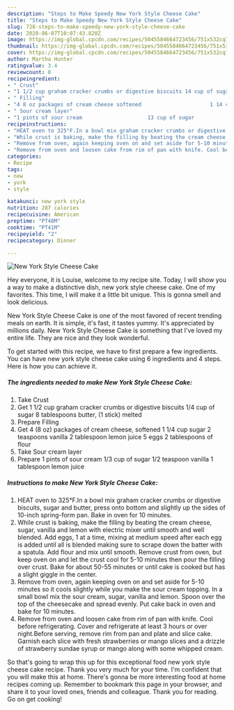```yaml
---
description: "Steps to Make Speedy New York Style Cheese Cake"
title: "Steps to Make Speedy New York Style Cheese Cake"
slug: 728-steps-to-make-speedy-new-york-style-cheese-cake
date: 2020-06-07T10:07:43.820Z
image: https://img-global.cpcdn.com/recipes/5045584664723456/751x532cq70/new-york-style-cheese-cake-recipe-main-photo.jpg
thumbnail: https://img-global.cpcdn.com/recipes/5045584664723456/751x532cq70/new-york-style-cheese-cake-recipe-main-photo.jpg
cover: https://img-global.cpcdn.com/recipes/5045584664723456/751x532cq70/new-york-style-cheese-cake-recipe-main-photo.jpg
author: Martha Hunter
ratingvalue: 3.4
reviewcount: 8
recipeingredient:
- " Crust"
- "1 1/2 cup graham cracker crumbs or digestive biscuits 14 cup of sugar                      8 tablespoons butter 1 stick melted"
- " Filling"
- "4 8 oz packages of cream cheese softened                      1 14 cup sugar                      2 teaspoons vanilla                  2 tablespoon lemon juice                   5 eggs                                     2 tablespoons of flour"
- " Sour cream layer"
- "1 pints of sour cream                     13 cup of sugar                          12 teaspoon vanilla                       1 tablespoon lemon juice"
recipeinstructions:
- "HEAT oven to 325°F.In a bowl mix graham cracker crumbs or digestive biscuits, sugar and butter, press onto bottom and slightly up the sides of 10-inch spring-form pan. Bake in oven for 10 minutes."
- "While crust is baking, make the filling by beating the cream cheese, sugar, vanilla and lemon with electric mixer until smooth and well blended. Add eggs, 1 at a time, mixing at medium speed after each egg is added until all is blended making sure to scrape down the batter with a spatula. Add flour and mix until smooth. Remove crust from oven, but keep oven on and let the crust cool for 5-10 minutes then pour the filling over crust. Bake for about 50-55 minutes or until cake is cooked but has a slight giggle in the center."
- "Remove from oven, again keeping oven on and set aside for 5-10 minutes so it cools slightly while you make the sour cream topping. In a small bowl mix the sour cream, sugar, vanilla and lemon. Spoon over the top of the cheesecake and spread evenly. Put cake back in oven and bake for 10 minutes."
- "Remove from oven and loosen cake from rim of pan with knife. Cool before refrigerating. Cover and refrigerate at least 3 hours or over night.Before serving, remove rim from pan and plate and slice cake. Garnish each slice with fresh strawberries or mango slices and a drizzle of strawberry sundae syrup or mango along with some whipped cream."
categories:
- Recipe
tags:
- new
- york
- style

katakunci: new york style 
nutrition: 287 calories
recipecuisine: American
preptime: "PT40M"
cooktime: "PT41M"
recipeyield: "2"
recipecategory: Dinner

---
```



![New York Style Cheese Cake](https://img-global.cpcdn.com/recipes/5045584664723456/751x532cq70/new-york-style-cheese-cake-recipe-main-photo.jpg)

Hey everyone, it is Louise, welcome to my recipe site. Today, I will show you a way to make a distinctive dish, new york style cheese cake. One of my favorites. This time, I will make it a little bit unique. This is gonna smell and look delicious.



New York Style Cheese Cake is one of the most favored of recent trending meals on earth. It is simple, it's fast, it tastes yummy. It's appreciated by millions daily. New York Style Cheese Cake is something that I've loved my entire life. They are nice and they look wonderful.


To get started with this recipe, we have to first prepare a few ingredients. You can have new york style cheese cake using 6 ingredients and 4 steps. Here is how you can achieve it.

<!--inarticleads1-->

##### The ingredients needed to make New York Style Cheese Cake:

1. Take  Crust
1. Get 1 1/2 cup graham cracker crumbs or digestive biscuits 1/4 cup of sugar                      8 tablespoons butter, (1 stick) melted
1. Prepare  Filling
1. Get 4 (8 oz) packages of cream cheese, softened                      1 1/4 cup sugar                      2 teaspoons vanilla                  2 tablespoon lemon juice                   5 eggs                                     2 tablespoons of flour
1. Take  Sour cream layer
1. Prepare 1 pints of sour cream                     1/3 cup of sugar                          1/2 teaspoon vanilla                       1 tablespoon lemon juice




<!--inarticleads2-->

##### Instructions to make New York Style Cheese Cake:

1. HEAT oven to 325°F.In a bowl mix graham cracker crumbs or digestive biscuits, sugar and butter, press onto bottom and slightly up the sides of 10-inch spring-form pan. Bake in oven for 10 minutes.
1. While crust is baking, make the filling by beating the cream cheese, sugar, vanilla and lemon with electric mixer until smooth and well blended. Add eggs, 1 at a time, mixing at medium speed after each egg is added until all is blended making sure to scrape down the batter with a spatula. Add flour and mix until smooth. Remove crust from oven, but keep oven on and let the crust cool for 5-10 minutes then pour the filling over crust. Bake for about 50-55 minutes or until cake is cooked but has a slight giggle in the center.
1. Remove from oven, again keeping oven on and set aside for 5-10 minutes so it cools slightly while you make the sour cream topping. In a small bowl mix the sour cream, sugar, vanilla and lemon. Spoon over the top of the cheesecake and spread evenly. Put cake back in oven and bake for 10 minutes.
1. Remove from oven and loosen cake from rim of pan with knife. Cool before refrigerating. Cover and refrigerate at least 3 hours or over night.Before serving, remove rim from pan and plate and slice cake. Garnish each slice with fresh strawberries or mango slices and a drizzle of strawberry sundae syrup or mango along with some whipped cream.




So that's going to wrap this up for this exceptional food new york style cheese cake recipe. Thank you very much for your time. I'm confident that you will make this at home. There's gonna be more interesting food at home recipes coming up. Remember to bookmark this page in your browser, and share it to your loved ones, friends and colleague. Thank you for reading. Go on get cooking!
